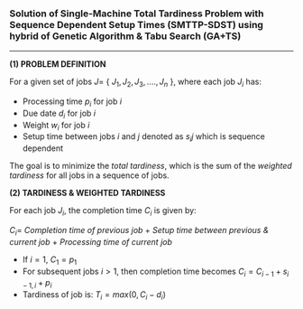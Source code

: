 ### Solution of Single-Machine Total Tardiness Problem with Sequence Dependent Setup Times (SMTTP-SDST) using hybrid of Genetic Algorithm & Tabu Search (GA+TS)
---

__(1) PROBLEM DEFINITION__

For a given set of jobs $J =$ { $J_1,J_2,J_3,....,J_n$ }, where each job $J_i$ has:
* Processing time $p_i$ for job $i$
* Due date $d_i$ for job $i$
* Weight $w_i$ for job $i$
* Setup time between jobs $i$ and $j$ denoted as $s_ij$ which is sequence dependent

The goal is to minimize the _total tardiness_, which is the sum of the _weighted tardiness_ for all jobs in a sequence of jobs.

__(2) TARDINESS & WEIGHTED TARDINESS__

For each job $J_i$, the completion time $C_i$ is given by: 

$C_i =$ _Completion time of previous job_ $+$ _Setup time between previous & current job_ $+$ _Processing time of current job_

* If $i=1$, $C_1 = p_1$
* For subsequent jobs $i>1$, then completion time becomes $C_i = C_{i-1} + s_{i-1,i} + p_i$
* Tardiness of job is: $T_i = max$($0,C_i-d_i$)
